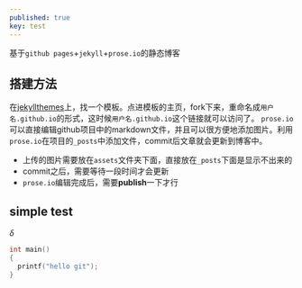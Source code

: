 ```yaml
---
published: true
key: test
---
```

基于`github pages`+`jekyll`+`prose.io`的静态博客
## 搭建方法
在[jekyllthemes](http://jekyllthemes.org/)上，找一个模板。点进模板的主页，fork下来，重命名成`用户名.github.io`的形式，这时候`用户名.github.io`这个链接就可以访问了。
`prose.io`可以直接编辑github项目中的markdown文件，并且可以很方便地添加图片。利用`prose.io`在项目的`_posts`中添加文件，commit后文章就会更新到博客中。

- 上传的图片需要放在`assets`文件夹下面，直接放在`_posts`下面是显示不出来的
- commit之后，需要等待一段时间才会更新
- `prose.io`编辑完成后，需要**publish**一下才行
## simple test
$\delta$

```c++
int main()
{
  printf("hello git");
}
```
